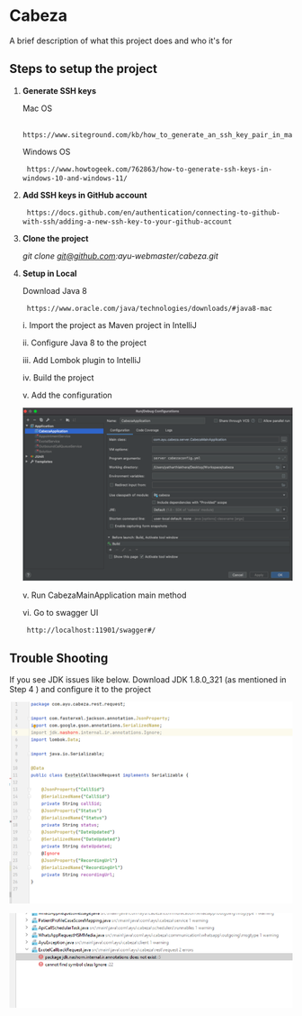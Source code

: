 # Cabeza

A brief description of what this project does and who it's for

## Steps to setup the project

1. **Generate SSH keys**

    Mac OS

        https://www.siteground.com/kb/how_to_generate_an_ssh_key_pair_in_mac_os/

    Windows OS

        https://www.howtogeek.com/762863/how-to-generate-ssh-keys-in-windows-10-and-windows-11/


2. **Add SSH keys in GitHub account**

        https://docs.github.com/en/authentication/connecting-to-github-with-ssh/adding-a-new-ssh-key-to-your-github-account

3. **Clone the project**

    *git clone git@github.com:ayu-webmaster/cabeza.git*
    
4. **Setup in Local**

    Download Java 8
    
        https://www.oracle.com/java/technologies/downloads/#java8-mac

    i.  Import the project as Maven project in IntelliJ

    ii. Configure Java 8 to the project

    iii. Add Lombok plugin to IntelliJ

    iv. Build the project
    
    v. Add the configuration
    
    ![](streams/runconfig.PNG)

    v. Run CabezaMainApplication main method

    vi. Go to swagger UI

        http://localhost:11901/swagger#/


 ## Trouble Shooting       

If you see JDK issues like below. Download JDK 1.8.0_321 (as mentioned in Step 4 ) and configure it to the project

![](streams/error.PNG)

![](streams/error2.PNG)

    
